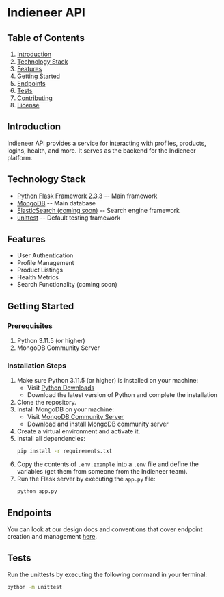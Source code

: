 
# Indieneer API

## Table of Contents
1. [Introduction](#introduction)
2. [Technology Stack](#technology-stack)
3. [Features](#features)
4. [Getting Started](#getting-started)
5. [Endpoints](#endpoints)
6. [Tests](#tests)
7. [Contributing](#contributing)
8. [License](#license)

## Introduction
Indieneer API provides a service for interacting with profiles, products, logins, health, and more. It serves as the backend for the Indieneer platform.

## Technology Stack
- [Python Flask Framework 2.3.3](https://flask.palletsprojects.com/en/2.0.x/)  -- Main framework
- [MongoDB](https://www.mongodb.com/) -- Main database
- [ElasticSearch (coming soon)](https://www.elastic.co/elasticsearch/) -- Search engine framework
- [unittest](https://docs.python.org/3/library/unittest.html) -- Default testing framework

## Features
- User Authentication
- Profile Management
- Product Listings
- Health Metrics
- Search Functionality (coming soon)

## Getting Started

### Prerequisites
1. Python 3.11.5 (or higher)
2. MongoDB Community Server

### Installation Steps
1. Make sure Python 3.11.5 (or higher) is installed on your machine:
    - Visit [Python Downloads](https://www.python.org/downloads/)
    - Download the latest version of Python and complete the installation
2. Clone the repository.
3. Install MongoDB on your machine:
    - Visit [MongoDB Community Server](https://www.mongodb.com/try/download/community)
    - Download and install MongoDB community server
4. Create a virtual environment and activate it.
5. Install all dependencies:  
    ```bash
    pip install -r requirements.txt
    ```
6. Copy the contents of `.env.example` into a `.env` file and define the variables (get them from someone from the Indieneer team).
7. Run the Flask server by executing the `app.py` file:
    ```bash
    python app.py
    ```

## Endpoints
You can look at our design docs and conventions that cover endpoint creation and management [here](https://www.notion.so/Endpoints-02c5f03a25484ad9b720e1385724c15d?pvs=4).

## Tests
Run the unittests by executing the following command in your terminal:
```bash
python -m unittest
```
